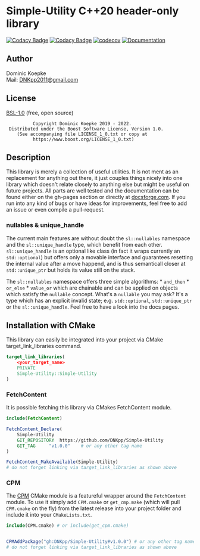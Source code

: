 # Simple-Utility C++20 header-only library

[![Codacy Badge](https://app.codacy.com/project/badge/Grade/ffee59527a4d43f09b5aeabbac1eaa52)](https://www.codacy.com/gh/DNKpp/Simple-Utility/dashboard?utm_source=github.com&amp;utm_medium=referral&amp;utm_content=DNKpp/Simple-Utility&amp;utm_campaign=Badge_Grade)
[![Codacy Badge](https://app.codacy.com/project/badge/Coverage/ffee59527a4d43f09b5aeabbac1eaa52)](https://www.codacy.com/gh/DNKpp/Simple-Utility/dashboard?utm_source=github.com&amp;utm_medium=referral&amp;utm_content=DNKpp/Simple-Utility&amp;utm_campaign=Badge_Coverage)
[![codecov](https://codecov.io/gh/DNKpp/Simple-Utility/branch/master/graph/badge.svg?token=R5ZUSJPZ57)](https://codecov.io/gh/DNKpp/Simple-Utility)
[![Documentation](https://img.shields.io/badge/docs-docsforge-blue)](https://simple-utility.docsforge.com/)

## Author
Dominic Koepke  
Mail: [DNKpp2011@gmail.com](mailto:dnkpp2011@gmail.com)

## License

[BSL-1.0](LICENSE_1_0.txt) (free, open source)

```text
          Copyright Dominic Koepke 2019 - 2022.
 Distributed under the Boost Software License, Version 1.0.
    (See accompanying file LICENSE_1_0.txt or copy at
          https://www.boost.org/LICENSE_1_0.txt)
```

## Description
This library is merely a collection of useful utilities. It is not ment as an replacement for anything out there, it just couples things nicely into one library which doesn't relate closely to anything else but might be useful
on future projects. All parts are well tested and the documentation can be found either on the gh-pages section or directly at [docsforge.com](https://simple-utility.docsforge.com/). If you run into any kind of bugs or have ideas for
improvements, feel free to add an issue or even compile a pull-request.

### nullables & unique_handle
The current main features are without doubt the ``sl::nullables`` namespace and the ``sl::unique_handle`` type, which benefit from each other. ``sl::unique_handle`` is an optional like class (in fact it wraps currently an ``std::optional``) but
offers only a movable interface and guarantees resetting the internal value after a move happend, and is thus semanticall closer at ``std::unique_ptr`` but holds its value still on the stack.

The ``sl::nullables`` namespace offers three simple algorithms:
	* ``and_then``
	* ``or_else``
	* ``value_or``
which are chainable and can be applied on objects which satisfy the ``nullable`` concept. What's a ``nullable`` you may ask? It's a type which has an explicit invalid state; e.g. ``std::optional``, ``std::unique_ptr`` or the ``sl::unique_handle``.
Feel free to have a look into the docs pages.

## Installation with CMake
This library can easily be integrated into your project via CMake target_link_libraries command.

```cmake
target_link_libraries(
	<your_target_name>
	PRIVATE
	Simple-Utility::Simple-Utility
)
```

### FetchContent
It is possible fetching this library via CMakes FetchContent module.

```cmake
include(FetchContent)

FetchContent_Declare(
	Simple-Utility
	GIT_REPOSITORY	https://github.com/DNKpp/Simple-Utility
	GIT_TAG		"v1.0.0"	# or any other tag name
)

FetchContent_MakeAvailable(Simple-Utility)
# do not forget linking via target_link_libraries as shown above
```

### CPM
The [CPM](https://github.com/cpm-cmake/CPM.cmake) CMake module is a featureful wrapper around the ``FetchContent`` module. To use it simply add ``CPM.cmake`` or ``get_cmp.make`` (which will pull ``CPM.cmake`` on the fly)
from the latest release into your project folder and include it into your ``CMakeLists.txt``. 

```cmake
include(CPM.cmake) # or include(get_cpm.cmake)


CPMAddPackage("gh:DNKpp/Simple-Utility#v1.0.0") # or any other tag name
# do not forget linking via target_link_libraries as shown above
```
